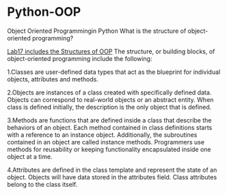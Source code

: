 # Python-OOP
Object Oriented Programmingin Python 
What is the structure of object-oriented programming?

[Lab17 includes the Structures of OOP](https://github.com/lyamann001/Python-OOP-/blob/main/Lab_17.py)
The structure, or building blocks, of object-oriented programming include the following:

1.Classes are user-defined data types that act as the blueprint for individual objects, attributes and methods.


2.Objects are instances of a class created with specifically defined data. Objects can correspond to real-world objects or an abstract entity. When class is defined initially, the description is the only object that is defined.


3.Methods are functions that are defined inside a class that describe the behaviors of an object. Each method contained in class definitions starts with a reference to an instance object. Additionally, the subroutines contained in an object are called instance methods. Programmers use methods for reusability or keeping functionality encapsulated inside one object at a time.


4.Attributes are defined in the class template and represent the state of an object. Objects will have data stored in the attributes field. Class attributes belong to the class itself.

